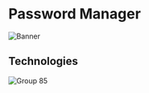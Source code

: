 # Password Manager
![Banner](https://user-images.githubusercontent.com/42722140/120567060-350f7800-c3e7-11eb-980c-c7a8fa1039fe.png)
## Technologies
![Group 85](https://user-images.githubusercontent.com/42722140/120567755-d945ee80-c3e8-11eb-9df1-ba3f60e7e5a4.jpg)
